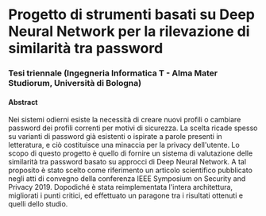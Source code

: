 # Progetto di strumenti basati su Deep Neural Network per la rilevazione di similarità tra password
### Tesi triennale (Ingegneria Informatica T - Alma Mater Studiorum, Università di Bologna)
#### Abstract
Nei sistemi odierni esiste la necessità di creare nuovi profili o cambiare password dei profili correnti per motivi di sicurezza. La scelta ricade spesso su varianti di password già esistenti o ispirate a parole presenti in letteratura, e ciò costituisce una minaccia per la privacy dell'utente. Lo scopo di questo progetto è quello di fornire un sistema di valutazione delle similarità tra password basato su approcci di Deep Neural Network. A tal proposito è stato scelto come riferimento un articolo scientifico pubblicato negli atti di convegno della conferenza IEEE Symposium on Security and Privacy 2019. Dopodiché è stata reimplementata l'intera architettura, migliorati i punti critici, ed effettuato un paragone tra i risultati ottenuti e quelli dello studio.
